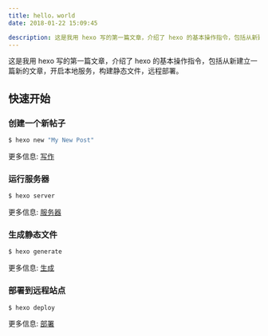 ```yaml
---
title: hello，world
date: 2018-01-22 15:09:45

description: 这是我用 hexo 写的第一篇文章，介绍了 hexo 的基本操作指令，包括从新建立一篇新的文章，开启本地服务，构建静态文件，远程部署。
---
```

这是我用 hexo 写的第一篇文章，介绍了 hexo 的基本操作指令，包括从新建立一篇新的文章，开启本地服务，构建静态文件，远程部署。

## 快速开始

### 创建一个新帖子

``` bash
$ hexo new "My New Post"
```

更多信息: [写作](https://hexo.io/docs/writing.html)

### 运行服务器

``` bash
$ hexo server
```

更多信息: [服务器](https://hexo.io/docs/server.html)

### 生成静态文件

``` bash
$ hexo generate
```

更多信息: [生成](https://hexo.io/docs/generating.html)

### 部署到远程站点

``` bash
$ hexo deploy
```

更多信息: [部署](https://hexo.io/docs/deployment.html)
